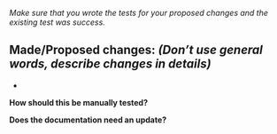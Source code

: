 *Make sure that you wrote the tests for your proposed changes and the existing test was success.*

**Made/Proposed changes:**
*(Don’t use general words, describe changes in details)*
- 
- 

**How should this be manually tested?**


**Does the documentation need an update?**

